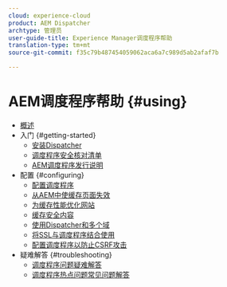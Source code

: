 ```yaml
---
cloud: experience-cloud
product: AEM Dispatcher
archtype: 管理员
user-guide-title: Experience Manager调度程序帮助
translation-type: tm+mt
source-git-commit: f35c79b487454059062aca6a7c989d5ab2afaf7b

---
```



# AEM调度程序帮助 {#using}

+ [概述](dispatcher.md)
+ 入门 {#getting-started}
   + [安装Dispatcher](dispatcher-install.md)
   + [调度程序安全核对清单](security-checklist.md)
   + [AEM调度程序发行说明](release-notes.md)
+ 配置 {#configuring}
   + [配置调度程序](dispatcher-configuration.md)
   + [从AEM中使缓存页面失效](page-invalidate.md)
   + [为缓存性能优化网站](https://helpx.adobe.com/experience-manager/6-4/sites/deploying/using/configuring-performance.html)
   + [缓存安全内容](permissions-cache.md)
   + [使用Dispatcher和多个域 ](dispatcher-domains.md)
   + [将SSL与调度程序结合使用](dispatcher-ssl.md)
   + [配置调度程序以防止CSRF攻击](configuring-dispatcher-to-prevent-csrf.md)
+ 疑难解答 {#troubleshooting}
   + [调度程序问题疑难解答](dispatcher-troubleshooting.md)
   + [调度程序热点问题常见问题解答](dispatcher-faq.md)
